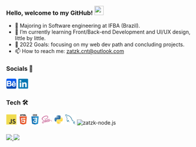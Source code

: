 <div>
  <img align="left" width="10000" height="10" src ="https://i.imgur.com/mIOESEE.gif"/>
  


  <div align="right">
    <h3 align="left" marginLeft="50px"> Hello, welcome to my GitHub! <img width="25" height="25" src="https://emoji.gg/assets/emoji/8772_popcat.gif"/>  </h3> 
    <ul align="left">
      <li> 🔭 Majoring in Software engineering at IFBA (Brazil). </li>
      <li> 🌱 I’m currently learning Front/Back-end Development and UI/UX design, little by little. </li>
      <li> 💬 2022 Goals: focusing on my web dev path and concluding projects. </li>
      <li> 📫 How to reach me:  <a href="mailto:zatzk.cnt@outlook.com">zatzk.cnt@outlook.com</a> </li>
    </ul>
  </div>



### Socials 🍕 


<a href = "https://www.behance.net/zatzk"><img width="28px" src="https://github.com/devicons/devicon/blob/master/icons/behance/behance-original.svg" target="_blank"></a>
<a href="https://www.linkedin.com/in/zatzk/" target="_blank"><img width="28px" src="https://github.com/devicons/devicon/blob/master/icons/linkedin/linkedin-original.svg" target="_blank"></a>
  

<div>  
  
### Tech 🛠
  
  <div style="display: inline-block" style="color:DodgerBlue">
    <img align="justify" alt="zatzk-Js" width="28px" src="https://github.com/devicons/devicon/blob/master/icons/javascript/javascript-original.svg">
    <img align="justify" alt="zatzk-HTML" width="28px" src="https://github.com/devicons/devicon/blob/master/icons/html5/html5-original-wordmark.svg">
    <img align="justify" alt="zatzk-CSS" width="28px" src="https://github.com/devicons/devicon/blob/master/icons/css3/css3-original-wordmark.svg">
    <img align="justify" alt="zatzk-sasscss" width="28px" src="https://github.com/devicons/devicon/blob/master/icons/sass/sass-original.svg">
    <img align="justify" alt="zatzk-Python" width="28px" src="https://github.com/devicons/devicon/blob/master/icons/python/python-original.svg">
    <img align="justify" alt="zatzk-mysql" width="28px" src="https://github.com/devicons/devicon/blob/master/icons/mysql/mysql-original.svg">
    <img align="justify" alt="zatzk-node.js" width="28px" src="https://seeklogo.com/images/N/nodejs-logo-FBE122E377-seeklogo.com.png">
  </div>
</div>

  ###

  <div align="left">
    <a href="https://github.com/zatzk">
    <img height="140em" src="https://github-readme-stats.vercel.app/api?username=zatzk&show_icons=true&theme=midnight-purple&include_all_commits=true&count_private=true"/>
    <img height="140em" src="https://github-readme-stats.vercel.app/api/top-langs/?username=zatzk&layout=compact&langs_count=7&theme=midnight-purple"/>
  </div>

  <img align="left" width="10000" height="10" src ="https://i.imgur.com/mIOESEE.gif"/>

</div>
  <!--
##
 
![Snake animation](https://github.com/zatzk/zatzk/blob/output/github-contribution-grid-snake.svg)

 ##
 
 <img src="https://komarev.com/ghpvc/?username=zatzk&label=Profile%20views&color=ce9927&style=flat" alt="zatzk" /> </p>
-->

